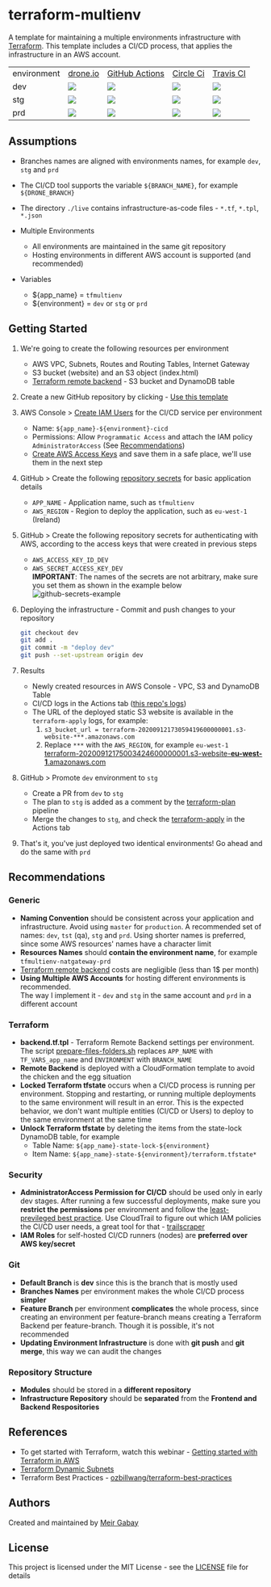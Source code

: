 # terraform-multienv

A template for maintaining a multiple environments infrastructure with [Terraform](https://www.terraform.io/). This template includes a CI/CD process, that applies the infrastructure in an AWS account.

<table>
   <tr>
      <td>environment</td>
      <td><a href="https://github.com/unfor19/terraform-multienv/blob/dev/.drone.yml">drone.io</a></td>
      <td><a href="https://github.com/unfor19/terraform-multienv/blob/dev/.github/workflows/pipeline.yml">GitHub Actions</a></td>
      <td><a href="https://github.com/unfor19/terraform-multienv/blob/dev/.circleci/config.yml">Circle Ci</a></td>
      <td><a href="https://github.com/unfor19/terraform-multienv/blob/dev/.travis.yml">Travis CI</a></td>
   </tr>
   <tr>
      <td>dev</td>
      <td><a href="https://cloud.drone.io/unfor19/terraform-multienv"><img src="https://cloud.drone.io/api/badges/unfor19/terraform-multienv/status.svg?ref=refs/heads/dev" /></a></td>
      <td><a href="https://github.com/unfor19/terraform-multienv/actions?query=workflow%3Apipeline"><img src="https://github.com/unfor19/terraform-multienv/workflows/pipeline/badge.svg?branch=dev" /></a></td>
      <td><a href="https://app.circleci.com/pipelines/github/unfor19/terraform-multienv?branch=dev"><img src="https://circleci.com/gh/unfor19/terraform-multienv/tree/dev.svg?style=svg" /></a></td>
      <td><a href="https://travis-ci.com/github/unfor19/terraform-multienv"><img src="https://travis-ci.com/unfor19/terraform-multienv.svg?branch=dev" /></a></td>    
   </tr>
   <tr>
      <td>stg</td>
      <td><a href="https://cloud.drone.io/unfor19/terraform-multienv"><img src="https://cloud.drone.io/api/badges/unfor19/terraform-multienv/status.svg?ref=refs/heads/stg" /></a></td>
      <td><a href="https://github.com/unfor19/terraform-multienv/actions?query=workflow%3Apipeline"><img src="https://github.com/unfor19/terraform-multienv/workflows/pipeline/badge.svg?branch=stg" /></a></td>    
      <td><a href="https://app.circleci.com/pipelines/github/unfor19/terraform-multienv?branch=stg"><img src="https://circleci.com/gh/unfor19/terraform-multienv/tree/stg.svg?style=svg" /></a></td>
      <td><a href="https://travis-ci.com/github/unfor19/terraform-multienv"><img src="https://travis-ci.com/unfor19/terraform-multienv.svg?branch=stg" /></a></td>        
   </tr>
   <tr>
      <td>prd</td>
      <td><a href="https://cloud.drone.io/unfor19/terraform-multienv"><img src="https://cloud.drone.io/api/badges/unfor19/terraform-multienv/status.svg?ref=refs/heads/prd" /></a></td>
      <td><a href="https://github.com/unfor19/terraform-multienv/actions?query=workflow%3Apipeline"><img src="https://github.com/unfor19/terraform-multienv/workflows/pipeline/badge.svg?branch=prd" /></a></td>
      <td><a href="https://app.circleci.com/pipelines/github/unfor19/terraform-multienv?branch=prd"><img src="https://circleci.com/gh/unfor19/terraform-multienv/tree/prd.svg?style=svg" /></a></td>
      <td><a href="https://travis-ci.com/github/unfor19/terraform-multienv"><img src="https://travis-ci.com/unfor19/terraform-multienv.svg?branch=prd" /></a></td>        
   </tr>
</table>

## Assumptions

- Branches names are aligned with environments names, for example `dev`, `stg` and `prd`
- The CI/CD tool supports the variable `${BRANCH_NAME}`, for example `${DRONE_BRANCH}`
- The directory `./live` contains infrastructure-as-code files - `*.tf`, `*.tpl`, `*.json`

- Multiple Environments

  - All environments are maintained in the same git repository
  - Hosting environments in different AWS account is supported (and recommended)

- Variables

  - \${app_name} = `tfmultienv`
  - \${environment} = `dev` or `stg` or `prd`

## Getting Started

1. We're going to create the following resources per environment
   - AWS VPC, Subnets, Routes and Routing Tables, Internet Gateway
   - S3 bucket (website) and an S3 object (index.html)
   - [Terraform remote backend](https://www.terraform.io/docs/backends/types/s3.html) - S3 bucket and DynamoDB table
1. Create a new GitHub repository by clicking - [Use this template](https://github.com/unfor19/terraform-multienv/generate)
1. AWS Console > [Create IAM Users](https://docs.aws.amazon.com/IAM/latest/UserGuide/id_users_create.html#id_users_create_console) for the CI/CD service per environment
   - Name: `${app_name}-${environment}-cicd`
   - Permissions: Allow `Programmatic Access` and attach the IAM policy `AdministratorAccess` (See [Recommendations](https://github.com/unfor19/terraform-multienv#security))
   - [Create AWS Access Keys](https://docs.aws.amazon.com/IAM/latest/UserGuide/id_credentials_access-keys.html#Using_CreateAccessKey) and save them in a safe place, we'll use them in the next step
1. GitHub > Create the following [repository secrets](https://docs.github.com/en/actions/configuring-and-managing-workflows/creating-and-storing-encrypted-secrets) for basic application details

   - `APP_NAME` - Application name, such as `tfmultienv`
   - `AWS_REGION` - Region to deploy the application, such as `eu-west-1` (Ireland)

1. GitHub > Create the following repository secrets for authenticating with AWS, according to the access keys that were created in previous steps

   - `AWS_ACCESS_KEY_ID_DEV`
   - `AWS_SECRET_ACCESS_KEY_DEV`
     <br>**IMPORTANT**: The names of the secrets are not arbitrary, make sure you set them as shown in the example below
     ![github-secrets-example](https://unfor19-tfmultienv.s3-eu-west-1.amazonaws.com/assets/github-secrets-example.png)

1. Deploying the infrastructure - Commit and push changes to your repository

   ```bash
   git checkout dev
   git add .
   git commit -m "deploy dev"
   git push --set-upstream origin dev
   ```

1. Results

   - Newly created resources in AWS Console - VPC, S3 and DynamoDB Table
   - CI/CD logs in the Actions tab ([this repo's logs](https://github.com/unfor19/terraform-multienv/actions))
   - The URL of the deployed static S3 website is available in the `terraform-apply` logs, for example:
     1. `s3_bucket_url = terraform-20200912173059419600000001.s3-website-***.amazonaws.com`
     1. Replace `***` with the `AWS_REGION`, for example `eu-west-1`
        <br>[terraform-20200912175003424600000001.s3-website-**eu-west-1**.amazonaws.com](http://terraform-20200912173059419600000001.s3-website-eu-west-1.amazonaws.com)

1. GitHub > Promote `dev` environment to `stg`

   - Create a PR from `dev` to `stg`
   - The plan to `stg` is added as a comment by the [terraform-plan](https://github.com/unfor19/terraform-multienv/blob/dev/.github/workflows/terraform-plan.yml) pipeline
   - Merge the changes to `stg`, and check the [terraform-apply](https://github.com/unfor19/terraform-multienv/blob/dev/.github/workflows/terraform-apply.yml) in the Actions tab

1. That's it, you've just deployed two identical environments! Go ahead and do the same with `prd`

## Recommendations

### Generic

- **Naming Convention** should be consistent across your application and infrastructure. Avoid using `master` for `production`. A recommended set of names: `dev`, `tst` (qa), `stg` and `prd`. Using shorter names is preferred, since some AWS resources' names have a character limit
- **Resources Names** should **contain the environment name**, for example `tfmultienv-natgateway-prd`
- [Terraform remote backend](https://www.terraform.io/docs/backends/types/s3.html) costs are negligible (less than 1\$ per month)
- **Using Multiple AWS Accounts** for hosting different environments is recommended.<br>The way I implement it - `dev` and `stg` in the same account and `prd` in a different account

### Terraform

- **backend.tf.tpl** - Terraform Remote Backend settings per environment. The script [prepare-files-folders.sh](./scripts/prepare-files-folders.sh) replaces `APP_NAME` with `TF_VARS_app_name` and `ENVIRONMENT` with `BRANCH_NAME`
- **Remote Backend** is deployed with a CloudFormation template to avoid the chicken and the egg situation
- **Locked Terraform tfstate** occurs when a CI/CD process is running per environment. Stopping and restarting, or running multiple deployments to the same environment will result in an error. This is the expected behavior, we don't want multiple entities (CI/CD or Users) to deploy to the same environment at the same time
- **Unlock Terraform tfstate** by deleting the items from the state-lock DynamoDB table, for example
  - Table Name: `${app_name}-state-lock-${environment}`
  - Item Name: `${app_name}-state-${environment}/terraform.tfstate*`

### Security

- **AdministratorAccess Permission for CI/CD** should be used only in early dev stages. After running a few successful deployments, make sure you **restrict the permissions** per environment and follow the [least-previleged best practice](https://docs.aws.amazon.com/IAM/latest/UserGuide/best-practices.html#grant-least-privilege). Use CloudTrail to figure out which IAM policies the CI/CD user needs, a great tool for that - [trailscraper](https://github.com/flosell/trailscraper)
- **IAM Roles** for self-hosted CI/CD runners (nodes) are **preferred over AWS key/secret**

### Git

- **Default Branch** is **dev** since this is the branch that is mostly used
- **Branches Names** per environment makes the whole CI/CD process **simpler**
- **Feature Branch** per environment **complicates** the whole process, since creating an environment per feature-branch means creating a Terraform Backend per feature-branch. Though it is possible, it's not recommended
- **Updating Environment Infrastructure** is done with **git push** and **git merge**, this way we can audit the changes

### Repository Structure

- **Modules** should be stored in a **different repository**
- **Infrastructure Repository** should be **separated** from the **Frontend and Backend Respositories**

## References

- To get started with Terraform, watch this webinar - [Getting started with Terraform in AWS
  ](https://www.youtube.com/watch?v=cBDmoC7QonA)
- [Terraform Dynamic Subnets](https://dev.to/prodopsio/terraform-aws-dynamic-subnets-2cgo)
- Terraform Best Practices - [ozbillwang/terraform-best-practices](https://github.com/ozbillwang/terraform-best-practices)

## Authors

Created and maintained by [Meir Gabay](https://github.com/unfor19)

## License

This project is licensed under the MIT License - see the [LICENSE](https://github.com/unfor19/terraform-multienv/blob/master/LICENSE) file for details
